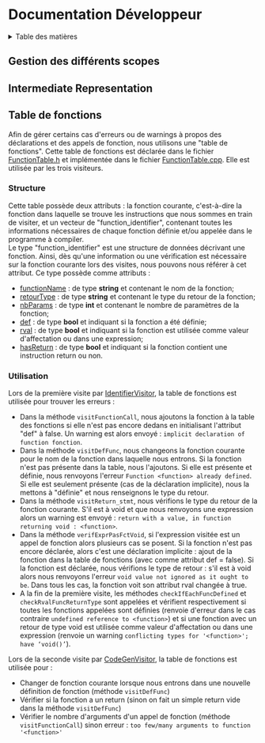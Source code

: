 # Documentation Développeur

<!-- TABLE OF CONTENTS -->
<details>
  <summary>Table des matières</summary>
  <ol>
    <li>
      <a href="#gestion-des-différents-scopes">Gestion des différents scopes</a>
    </li>
    <li>
      <a href="#intermediate-representation">Intermediate Representation</a>
    </li>
    <li>
      <a href="#table-de-fonctions">Table de fonctions</a>
      <ul>
        <li><a href="#structure">Structure</a></li>
        <li><a href="#utilisation">Utilisation</a></li>
      </ul>
    </li>
  </ol>
</details>

## Gestion des différents scopes

## Intermediate Representation

## Table de fonctions
Afin de gérer certains cas d'erreurs ou de warnings à propos des déclarations et des appels de fonction, nous utilisons une "table de fonctions". Cette table de fonctions est déclarée dans le fichier [FunctionTable.h][functiontable-h] et implémentée dans le fichier [FunctionTable.cpp][functiontable-cpp]. Elle est utilisée par les trois visiteurs.
### Structure
Cette table possède deux attributs : la fonction courante, c'est-à-dire la fonction dans laquelle se trouve les instructions que nous sommes en train de visiter, et un vecteur de "function_identifier", contenant toutes les informations nécessaires de chaque fonction définie et/ou appelée dans le programme à compiler.  
Le type "function_identifier" est une structure de données décrivant une fonction. Ainsi, dès qu'une information ou une vérification est nécessaire sur la fonction courante lors des visites, nous pouvons nous référer à cet attribut. Ce type possède comme attributs : 
- <ins>functionName</ins> : de type **string** et contenant le nom de la fonction;
- <ins>retourType</ins> : de type **string** et contenant le type du retour de la fonction;
- <ins>nbParams</ins> : de type **int** et contenant le nombre de paramètres de la fonction;
- <ins>def</ins> : de type **bool** et indiquant si la fonction a été définie;
- <ins>rval</ins> : de type **bool** et indiquant si la fonction est utilisée comme valeur d'affectation ou dans une expression;
- <ins>hasReturn</ins> : de type **bool** et indiquant si la fonction contient une instruction return ou non.
### Utilisation
Lors de la première visite par [IdentifierVisitor][identifier-visitor-cpp], la table de fonctions est utilisée pour trouver les erreurs : 
- Dans la méthode `visitFunctionCall`, nous ajoutons la fonction à la table des fonctions si elle n'est pas encore dedans en initialisant l'attribut "def" à false. Un warning est alors envoyé : `implicit declaration of function fonction`.
- Dans la méthode `visitDefFunc`, nous changeons la fonction courante pour le nom de la fonction dans laquelle nous entrons. Si la fonction n'est pas présente dans la table, nous l'ajoutons. Si elle est présente et définie, nous renvoyons l'erreur `Function <function> already defined`. Si elle est seulement présente (cas de la déclaration implicite), nous la mettons à "définie" et nous renseignons le type du retour.
- Dans la méthode `visitReturn_stmt`, nous vérifions le type du retour de la fonction courante. S'il est à void et que nous renvoyons une expression alors un warning est envoyé : `return with a value, in function returning void : <function>`.
- Dans la méthode `verifExprPasFctVoid`, si l'expression visitée est un appel de fonction alors plusieurs cas se posent. Si la fonction n'est pas encore déclarée, alors c'est une déclaration implicite : ajout de la fonction dans la table de fonctions (avec comme attribut def = false). Si la fonction est déclarée, nous vérifions le type de retour : s'il est à void alors nous renvoyons l'erreur `void value not ignored as it ought to be`. Dans tous les cas, la fonction voit son attribut rval changée à true.
- A la fin de la première visite, les méthodes `checkIfEachFuncDefined` et `checkRvalFuncReturnType` sont appelées et vérifient respectivement si toutes les fonctions appelées sont définies (renvoie d'erreur dans le cas contraire `undefined reference to <function>`) et si une fonction avec un retour de type void est utilisée comme valeur d'affectation ou dans une expression (renvoie un warning `conflicting types for '<function>'; have ‘void()’`).  

Lors de la seconde visite par [CodeGenVisitor][codegenvisitor-cpp], la table de fonctions est utilisée pour :
- Changer de fonction courante lorsque nous entrons dans une nouvelle définition de fonction (méthode `visitDefFunc`)
- Vérifier si la fonction a un return (sinon on fait un simple return vide dans la méthode `visitDefFunc`)
- Vérifier le nombre d'arguments d'un appel de fonction (méthode `visitFunctionCall`) sinon erreur : `too few/many arguments to function '<function>'`

[functiontable-h]: compiler/FunctionTable.h
[functiontable-cpp]: compiler/FunctionTable.cpp
[identifier-visitor-cpp]: compiler/IdentifierVisitor.cpp
[codegenvisitor-cpp]: compiler/CodeGenVisitor.cpp
